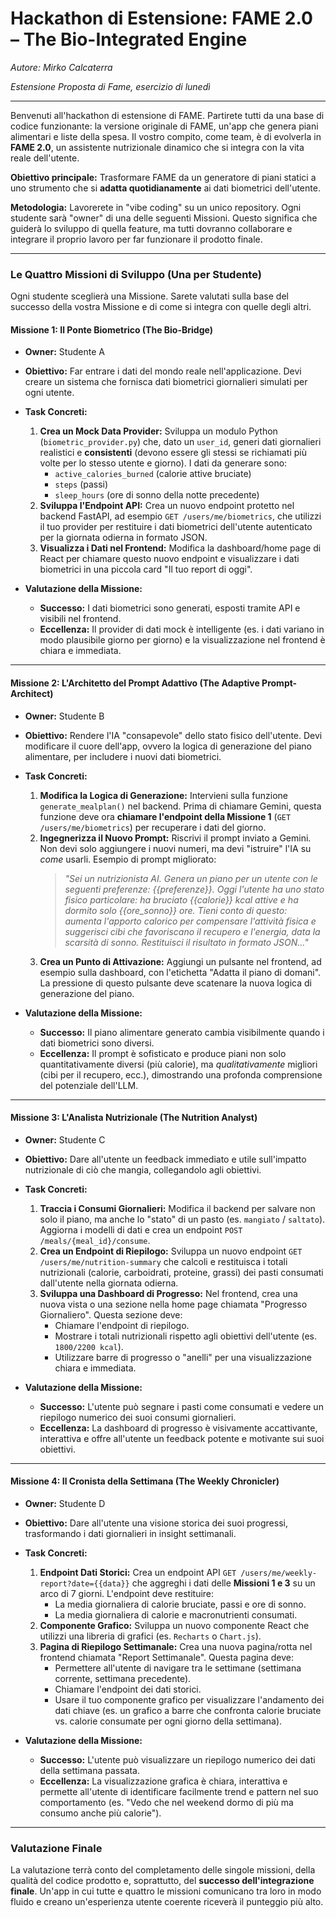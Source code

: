 # **Hackathon di Estensione: FAME 2.0 – The Bio-Integrated Engine**

*Autore: Mirko Calcaterra*

*Estensione Proposta di Fame, esercizio di lunedì*

---

Benvenuti all'hackathon di estensione di FAME. Partirete tutti da una base di codice funzionante: la versione originale di FAME, un'app che genera piani alimentari e liste della spesa. Il vostro compito, come team, è di evolverla in **FAME 2.0**, un assistente nutrizionale dinamico che si integra con la vita reale dell'utente.

**Obiettivo principale:** Trasformare FAME da un generatore di piani statici a uno strumento che si **adatta quotidianamente** ai dati biometrici dell'utente.

**Metodologia:** Lavorerete in "vibe coding" su un unico repository. Ogni studente sarà "owner" di una delle seguenti Missioni. Questo significa che guiderà lo sviluppo di quella feature, ma tutti dovranno collaborare e integrare il proprio lavoro per far funzionare il prodotto finale.

---

### **Le Quattro Missioni di Sviluppo (Una per Studente)**

Ogni studente sceglierà una Missione. Sarete valutati sulla base del successo della vostra Missione e di come si integra con quelle degli altri.

#### **Missione 1: Il Ponte Biometrico (The Bio-Bridge)**

*   **Owner:** Studente A
*   **Obiettivo:** Far entrare i dati del mondo reale nell'applicazione. Devi creare un sistema che fornisca dati biometrici giornalieri simulati per ogni utente.

*   **Task Concreti:**
    1.  **Crea un Mock Data Provider:** Sviluppa un modulo Python (`biometric_provider.py`) che, dato un `user_id`, generi dati giornalieri realistici e **consistenti** (devono essere gli stessi se richiamati più volte per lo stesso utente e giorno). I dati da generare sono:
        *   `active_calories_burned` (calorie attive bruciate)
        *   `steps` (passi)
        *   `sleep_hours` (ore di sonno della notte precedente)
    2.  **Sviluppa l'Endpoint API:** Crea un nuovo endpoint protetto nel backend FastAPI, ad esempio `GET /users/me/biometrics`, che utilizzi il tuo provider per restituire i dati biometrici dell'utente autenticato per la giornata odierna in formato JSON.
    3.  **Visualizza i Dati nel Frontend:** Modifica la dashboard/home page di React per chiamare questo nuovo endpoint e visualizzare i dati biometrici in una piccola card "Il tuo report di oggi".

*   **Valutazione della Missione:**
    *   **Successo:** I dati biometrici sono generati, esposti tramite API e visibili nel frontend.
    *   **Eccellenza:** Il provider di dati mock è intelligente (es. i dati variano in modo plausibile giorno per giorno) e la visualizzazione nel frontend è chiara e immediata.

---

#### **Missione 2: L'Architetto del Prompt Adattivo (The Adaptive Prompt-Architect)**

*   **Owner:** Studente B
*   **Obiettivo:** Rendere l'IA "consapevole" dello stato fisico dell'utente. Devi modificare il cuore dell'app, ovvero la logica di generazione del piano alimentare, per includere i nuovi dati biometrici.

*   **Task Concreti:**
    1.  **Modifica la Logica di Generazione:** Intervieni sulla funzione `generate_mealplan()` nel backend. Prima di chiamare Gemini, questa funzione deve ora **chiamare l'endpoint della Missione 1** (`GET /users/me/biometrics`) per recuperare i dati del giorno.
    2.  **Ingegnerizza il Nuovo Prompt:** Riscrivi il prompt inviato a Gemini. Non devi solo aggiungere i nuovi numeri, ma devi "istruire" l'IA su *come* usarli. Esempio di prompt migliorato:
        > *"Sei un nutrizionista AI. Genera un piano per un utente con le seguenti preferenze: {{preferenze}}. Oggi l'utente ha uno stato fisico particolare: ha bruciato {{calorie}} kcal attive e ha dormito solo {{ore_sonno}} ore. Tieni conto di questo: aumenta l'apporto calorico per compensare l'attività fisica e suggerisci cibi che favoriscano il recupero e l'energia, data la scarsità di sonno. Restituisci il risultato in formato JSON..."*
    3.  **Crea un Punto di Attivazione:** Aggiungi un pulsante nel frontend, ad esempio sulla dashboard, con l'etichetta "Adatta il piano di domani". La pressione di questo pulsante deve scatenare la nuova logica di generazione del piano.

*   **Valutazione della Missione:**
    *   **Successo:** Il piano alimentare generato cambia visibilmente quando i dati biometrici sono diversi.
    *   **Eccellenza:** Il prompt è sofisticato e produce piani non solo quantitativamente diversi (più calorie), ma *qualitativamente* migliori (cibi per il recupero, ecc.), dimostrando una profonda comprensione del potenziale dell'LLM.

---

#### **Missione 3: L'Analista Nutrizionale (The Nutrition Analyst)**

*   **Owner:** Studente C
*   **Obiettivo:** Dare all'utente un feedback immediato e utile sull'impatto nutrizionale di ciò che mangia, collegandolo agli obiettivi.

*   **Task Concreti:**
    1.  **Traccia i Consumi Giornalieri:** Modifica il backend per salvare non solo il piano, ma anche lo "stato" di un pasto (es. `mangiato` / `saltato`). Aggiorna i modelli di dati e crea un endpoint `POST /meals/{meal_id}/consume`.
    2.  **Crea un Endpoint di Riepilogo:** Sviluppa un nuovo endpoint `GET /users/me/nutrition-summary` che calcoli e restituisca i totali nutrizionali (calorie, carboidrati, proteine, grassi) dei pasti consumati dall'utente nella giornata odierna.
    3.  **Sviluppa una Dashboard di Progresso:** Nel frontend, crea una nuova vista o una sezione nella home page chiamata "Progresso Giornaliero". Questa sezione deve:
        *   Chiamare l'endpoint di riepilogo.
        *   Mostrare i totali nutrizionali rispetto agli obiettivi dell'utente (es. `1800/2200 kcal`).
        *   Utilizzare barre di progresso o "anelli" per una visualizzazione chiara e immediata.

*   **Valutazione della Missione:**
    *   **Successo:** L'utente può segnare i pasti come consumati e vedere un riepilogo numerico dei suoi consumi giornalieri.
    *   **Eccellenza:** La dashboard di progresso è visivamente accattivante, interattiva e offre all'utente un feedback potente e motivante sui suoi obiettivi.

---

#### **Missione 4: Il Cronista della Settimana (The Weekly Chronicler)**

*   **Owner:** Studente D
*   **Obiettivo:** Dare all'utente una visione storica dei suoi progressi, trasformando i dati giornalieri in insight settimanali.

*   **Task Concreti:**
    1.  **Endpoint Dati Storici:** Crea un endpoint API `GET /users/me/weekly-report?date={{data}}` che aggreghi i dati delle **Missioni 1 e 3** su un arco di 7 giorni. L'endpoint deve restituire:
        *   La media giornaliera di calorie bruciate, passi e ore di sonno.
        *   La media giornaliera di calorie e macronutrienti consumati.
    2.  **Componente Grafico:** Sviluppa un nuovo componente React che utilizzi una libreria di grafici (es. `Recharts` o `Chart.js`).
    3.  **Pagina di Riepilogo Settimanale:** Crea una nuova pagina/rotta nel frontend chiamata "Report Settimanale". Questa pagina deve:
        *   Permettere all'utente di navigare tra le settimane (settimana corrente, settimana precedente).
        *   Chiamare l'endpoint dei dati storici.
        *   Usare il tuo componente grafico per visualizzare l'andamento dei dati chiave (es. un grafico a barre che confronta calorie bruciate vs. calorie consumate per ogni giorno della settimana).

*   **Valutazione della Missione:**
    *   **Successo:** L'utente può visualizzare un riepilogo numerico dei dati della settimana passata.
    *   **Eccellenza:** La visualizzazione grafica è chiara, interattiva e permette all'utente di identificare facilmente trend e pattern nel suo comportamento (es. "Vedo che nel weekend dormo di più ma consumo anche più calorie").

---
### **Valutazione Finale**

La valutazione terrà conto del completamento delle singole missioni, della qualità del codice prodotto e, soprattutto, del **successo dell'integrazione finale**. Un'app in cui tutte e quattro le missioni comunicano tra loro in modo fluido e creano un'esperienza utente coerente riceverà il punteggio più alto.
